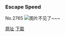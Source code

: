 ### Escape Speed
No.2765
![图片不见了~~~](https://imgs.xkcd.com/comics/escape_speed.png)

[原址](https://xkcd.com//2765) [下载](https://imgs.xkcd.com/comics/escape_speed.png)


